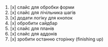 1. [x] слайс для обробки форми
2. [x] слайс для лічільника шагів
3. [x] додати логіку для кнопок
4. [x] обробити сайдбар
5. [x] слайс для планів
6. [x] слайс для аддонів
7. [x] зробити останню сторінку (finishing up)

